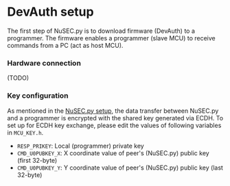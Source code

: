 # DevAuth setup

The first step of NuSEC.py is to download firmware (DevAuth) to a programmer.
The firmware enables a programmer (slave MCU) to receive commands from a PC
(act as host MCU).

### Hardware connection

(TODO)

### Key configuration

As mentioned in the [NuSEC.py setup](nusec-py-setup.md#create-env-file), 
the data transfer between NuSEC.py and a programmer is encrypted with
the shared key generated via ECDH. To set up for ECDH key exchange,
please edit the values of following variables in `MCU_KEY.h`.

* `RESP_PRIKEY`: Local (programmer) private key
* `CMD_U0PUBKEY_X`: X coordinate value of peer's (NuSEC.py) public key (first 32-byte)
* `CMD_U0PUBKEY_Y`: Y coordinate value of peer's (NuSEC.py) public key (last 32-byte)
